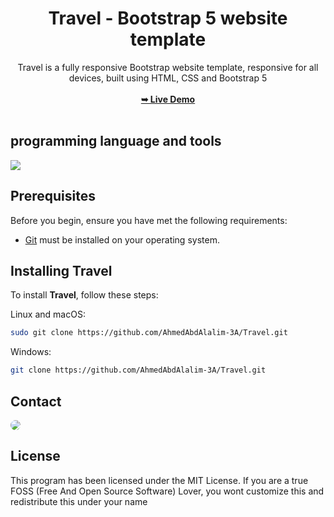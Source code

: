<div align="center">
<h1 align="center">Travel  -  Bootstrap 5 website template</h1>
Travel is a fully responsive Bootstrap website template, responsive for all devices, built using HTML, CSS and Bootstrap 5
<br />
<br />
<a href="https://ahmedabdalalim-3a.github.io/Travel/"><strong>➥ Live Demo</strong></a>
<br />
<br />
</div>

## programming language and tools

<p>
   <a href="#">
    <img src="https://skillicons.dev/icons?i=html,css,bootstrap,vscode,ps&perline=7" />
   </a>
</p>

## Prerequisites

Before you begin, ensure you have met the following requirements:

* [Git](https://git-scm.com/downloads "Download Git") must be installed on your operating system.

## Installing Travel

To install **Travel**, follow these steps:

Linux and macOS:

```bash
sudo git clone https://github.com/AhmedAbdAlalim-3A/Travel.git
```

Windows:

```bash
git clone https://github.com/AhmedAbdAlalim-3A/Travel.git
```

## Contact

<p align="left">
  <a href="https://www.linkedin.com/in/ahmed-abd-alalim-286768299/" target="_blank"><img src="https://img.shields.io/badge/-LinkedIn-%230077B5?style=for-the-badge&logo=linkedin&logoColor=white" style="border-radius: 30px" target="_blank"></a>
<!--   <a href="https://github.com/Death-Mask" target="_blank"><img src="https://img.shields.io/badge/GitHub-000000?style=for-the-badge&logo=github&logoColor=whit style="border-radius: 30px" target="_blank"></a> -->
  
</p>

## License

This program has been licensed under the MIT License. If you are a true FOSS (Free And Open Source Software) Lover, you wont customize this and redistribute this under your name

